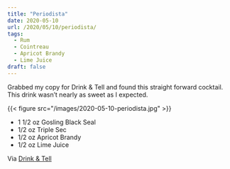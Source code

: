 ```yaml
---
title: "Periodista"
date: 2020-05-10
url: /2020/05/10/periodista/
tags:
  - Rum
  - Cointreau
  - Apricot Brandy
  - Lime Juice
draft: false
---
```


Grabbed my copy for Drink & Tell and found this straight forward cocktail. This drink wasn’t nearly as sweet as I expected. 

{{< figure src="/images/2020-05-10-periodista.jpg" >}}

* 1 1/2 oz Gosling Black Seal
* 1/2 oz Triple Sec
* 1/2 oz Apricot Brandy
* 1/2 oz Lime Juice

Via [Drink & Tell](https://www.amazon.com/Drink-Tell-Boston-Cocktail-Book/dp/0988281805)
